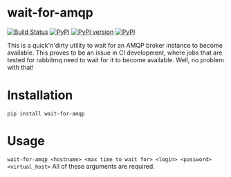 wait-for-amqp
==================

[![Build Status](https://travis-ci.org/smok-serwis/wait-for-amqp.svg)](https://travis-ci.org/smok-serwis/wait-for-amqp)
[![PyPI](https://img.shields.io/pypi/pyversions/wait-for-amqp.svg)](https://pypi.python.org/pypi/wait-for-amqp)
[![PyPI version](https://badge.fury.io/py/wait-for-amqp.svg)](https://badge.fury.io/py/wait-for-amqp)
[![PyPI](https://img.shields.io/pypi/implementation/wait-for-amqp.svg)](https://pypi.python.org/pypi/wait-for-amqp)

This is a quick'n'dirty utility to wait for an
AMQP broker instance 
to become available. This proves to be an issue in CI development,
where jobs that are tested for rabbitmq need to wait for it
to become available. Well, no problem with that!

# Installation

`pip install wait-for-amqp`

# Usage

`wait-for-amqp <hostname> <max time to wait for> <login> <password> <virtual_host>`
All of these arguments are required.
